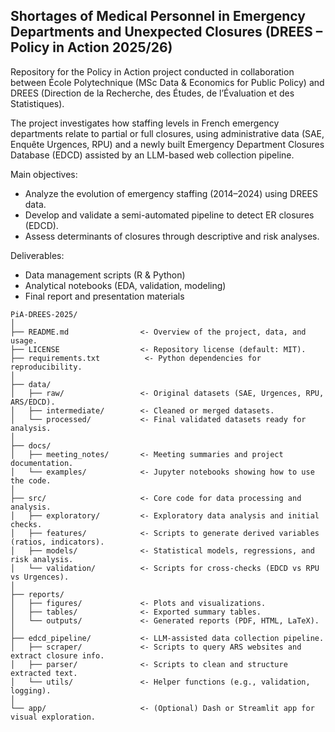 ## Shortages of Medical Personnel in Emergency Departments and Unexpected Closures (DREES – Policy in Action 2025/26)

Repository for the Policy in Action project conducted in collaboration between École Polytechnique (MSc Data & Economics for Public Policy) and DREES (Direction de la Recherche, des Études, de l’Évaluation et des Statistiques).

The project investigates how staffing levels in French emergency departments relate to partial or full closures, using administrative data (SAE, Enquête Urgences, RPU) and a newly built Emergency Department Closures Database (EDCD) assisted by an LLM-based web collection pipeline.

Main objectives:
* Analyze the evolution of emergency staffing (2014–2024) using DREES data.
* Develop and validate a semi-automated pipeline to detect ER closures (EDCD).
* Assess determinants of closures through descriptive and risk analyses.

Deliverables:
* Data management scripts (R & Python)
* Analytical notebooks (EDA, validation, modeling)
* Final report and presentation materials


```
PiA-DREES-2025/
│
├── README.md                <- Overview of the project, data, and usage.
├── LICENSE                  <- Repository license (default: MIT).
├── requirements.txt          <- Python dependencies for reproducibility.
│
├── data/
│   ├── raw/                 <- Original datasets (SAE, Urgences, RPU, ARS/EDCD).
│   ├── intermediate/        <- Cleaned or merged datasets.
│   └── processed/           <- Final validated datasets ready for analysis.
│
├── docs/
│   ├── meeting_notes/       <- Meeting summaries and project documentation.
│   └── examples/            <- Jupyter notebooks showing how to use the code.
│
├── src/                     <- Core code for data processing and analysis.
│   ├── exploratory/         <- Exploratory data analysis and initial checks.
│   ├── features/            <- Scripts to generate derived variables (ratios, indicators).
│   ├── models/              <- Statistical models, regressions, and risk analysis.
│   └── validation/          <- Scripts for cross-checks (EDCD vs RPU vs Urgences).
│
├── reports/
│   ├── figures/             <- Plots and visualizations.
│   ├── tables/              <- Exported summary tables.
│   └── outputs/             <- Generated reports (PDF, HTML, LaTeX).
│
├── edcd_pipeline/           <- LLM-assisted data collection pipeline.
│   ├── scraper/             <- Scripts to query ARS websites and extract closure info.
│   ├── parser/              <- Scripts to clean and structure extracted text.
│   └── utils/               <- Helper functions (e.g., validation, logging).
│
└── app/                     <- (Optional) Dash or Streamlit app for visual exploration.
```

